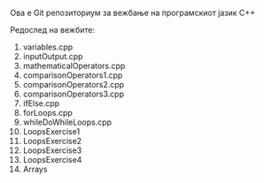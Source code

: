 Ова е Git репозиториум за вежбање на програмскиот јазик C++

Редослед на вежбите:
1. variables.cpp
2. inputOutput.cpp
3. mathematicalOperators.cpp
4. comparisonOperators1.cpp
5. comparisonOperators2.cpp
6. comparisonOperators3.cpp
7. ifElse.cpp
8. forLoops.cpp
9. whileDoWhileLoops.cpp
10. LoopsExercise1
11. LoopsExercise2
12. LoopsExercise3
13. LoopsExercise4
14. Arrays
